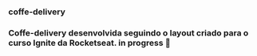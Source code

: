 ### coffe-delivery

### Coffe-delivery desenvolvida seguindo o layout criado para o curso Ignite da Rocketseat. in progress 🚧
